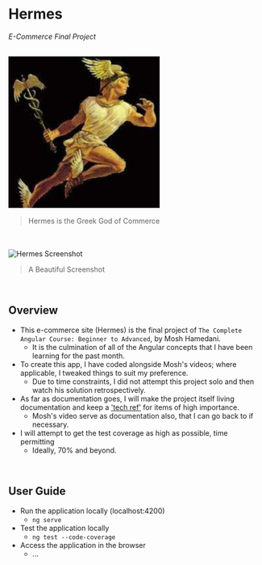 # Hermes
*E-Commerce Final Project* 

<br>

<img src="../../resources/hermes.jpeg" alt="500" width="300">

> Hermes is the Greek God of Commerce

<br>
<br>

<img width="500" alt="Hermes Screenshot" src="">

> A Beautiful Screenshot

<br>

## Overview
* This e-commerce site (Hermes) is the final project of ```The Complete Angular Course: Beginner to Advanced```, by Mosh Hamedani. 
    * It is the culmination of all of the Angular concepts that I have been learning for the past month.
* To create this app, I have coded alongside Mosh's videos; where applicable, I tweaked things to suit my preference. 
    * Due to time constraints, I did not attempt this project solo and then watch his solution retrospectively.
* As far as documentation goes, I will make the project itself living documentation and keep a ['tech ref'](./technicalreferences.md) for items of high importance. 
    * Mosh's video serve as documentation also, that I can go back to if necessary.
* I will attempt to get the test coverage as high as possible, time permitting
    * Ideally, 70% and beyond.

<br>

## User Guide
* Run the application locally (localhost:4200)
    * ```ng serve```
* Test the application locally
    * ```ng test --code-coverage```
* Access the application in the browser
    * ...


